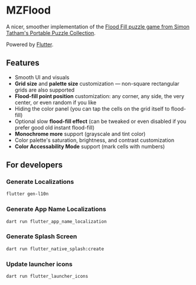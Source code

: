 # MZFlood

A nicer, smoother implementation of the [Flood Fill puzzle game from Simon Tatham's Portable Puzzle Collection](https://www.chiark.greenend.org.uk/~sgtatham/puzzles/js/flood.html).

Powered by [Flutter](https://flutter.dev).

## Features

- Smooth UI and visuals
- **Grid size** and **palette size** customization — non-square rectangular grids are also supported
- **Flood-fill point position** customization: any corner, any side, the very center, or even random if you like
- Hiding the color panel (you can tap the cells on the grid itself to flood-fill)
- Optional slow **flood-fill effect** (can be tweaked or even disabled if you prefer good old instant flood-fill)
- **Monochrome more** support (grayscale and tint color)
- Color palette's saturation, brightness, and contrast customization
- **Color Accessability Mode** support (mark cells with numbers)

## For developers

### Generate Localizations

```bash
flutter gen-l10n
```

### Generate App Name Localizations

```bash
dart run flutter_app_name_localization
```

### Generate Splash Screen

```bash
dart run flutter_native_splash:create
```

### Update launcher icons

```bash
dart run flutter_launcher_icons
```
